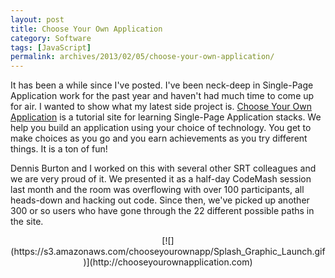 ```yaml
---
layout: post
title: Choose Your Own Application
category: Software
tags: [JavaScript]
permalink: archives/2013/02/05/choose-your-own-application/
---
```


It has been a while since I've posted.  I've been neck-deep in Single-Page Application work for the past year and haven't had much time to come up for air.  I wanted to show what my latest side project is.  [Choose Your Own Application](http://chooseyourownapplication.com) is a tutorial site for learning Single-Page Application stacks.  We help you build an application using your choice of technology.  You get to make choices as you go and you earn achievements as you try different things.  It is a ton of fun!

Dennis Burton and I worked on this with several other SRT colleagues and we are very proud of it.  We presented it as a half-day CodeMash session last month and the room was overflowing with over 100 participants, all heads-down and hacking out code. Since then, we've picked up another 300 or so users who have gone through the 22 different possible paths in the site.

<center>[![](https://s3.amazonaws.com/chooseyourownapp/Splash_Graphic_Launch.gif)](http://chooseyourownapplication.com)</center>